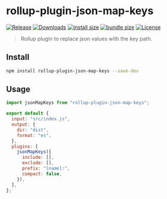 # rollup-plugin-json-map-keys

[![Release](https://img.shields.io/npm/v/rollup-plugin-json-map-keys.svg?style=flat-square&label=release)](https://github.com/tiagoporto/json-map-keys/releases)
[![Downloads](https://img.shields.io/npm/dt/rollup-plugin-json-map-keys.svg?logo=npm&style=flat-square)](https://www.npmjs.com/package/rollup-plugin-json-map-keys)
[![install size](https://packagephobia.now.sh/badge?p=rollup-plugin-json-map-keys)](https://packagephobia.now.sh/result?p=rollup-plugin-json-map-keys)
[![bundle size](https://img.shields.io/bundlephobia/min/rollup-plugin-json-map-keys?style=flat-square&label=bundle%20size)](https://bundlephobia.com/result?p=rollup-plugin-json-map-keys)
[![License](https://img.shields.io/github/license/tiagoporto/json-map-keys.svg?style=flat-square)](LICENSE)

> Rollup plugin to replace json values with the key path.

## Install

```sh
npm install rollup-plugin-json-map-keys --save-dev
```

## Usage

```js
import jsonMapKeys from "rollup-plugin-json-map-keys";

export default {
  input: "src/index.js",
  output: {
    dir: "dist",
    format: "es",
  },
  plugins: [
    jsonMapKeys({
      include: [],
      exclude: [],
      prefix: "[name]:",
      compact: false,
    }),
  ],
};
```
